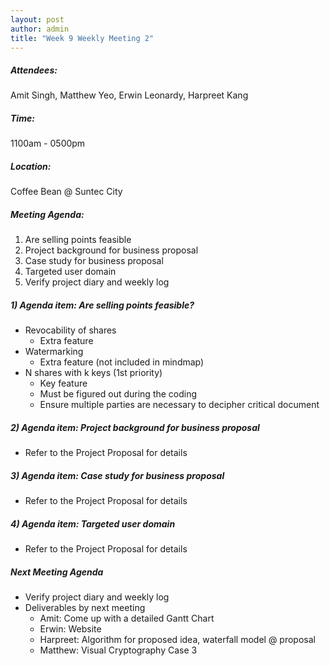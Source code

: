 ```yaml
---
layout: post
author: admin
title: "Week 9 Weekly Meeting 2"
---
```


##### Attendees:
Amit Singh, Matthew Yeo, Erwin Leonardy, Harpreet Kang

##### Time:
1100am - 0500pm

##### Location: 
Coffee Bean @ Suntec City

##### Meeting Agenda:
1. Are selling points feasible
2. Project background for business proposal
3. Case study for business proposal
4. Targeted user domain
5. Verify project diary and weekly log

##### 1) Agenda item: Are selling points feasible?
- Revocability of shares
  - Extra feature
- Watermarking
  - Extra feature (not included in mindmap)
- N shares with k keys (1st priority)
  - Key feature
  - Must be figured out during the coding
  - Ensure multiple parties are necessary to decipher critical document

##### 2) Agenda item: Project background for business proposal
- Refer to the Project Proposal for details

##### 3) Agenda item: Case study for business proposal
- Refer to the Project Proposal for details

##### 4) Agenda item: Targeted user domain
- Refer to the Project Proposal for details

##### Next Meeting Agenda
- Verify project diary and weekly log
- Deliverables by next meeting
  - Amit: Come up with a detailed Gantt Chart 
  - Erwin: Website
  - Harpreet: Algorithm for proposed idea, waterfall model @ proposal
  - Matthew: Visual Cryptography Case 3
